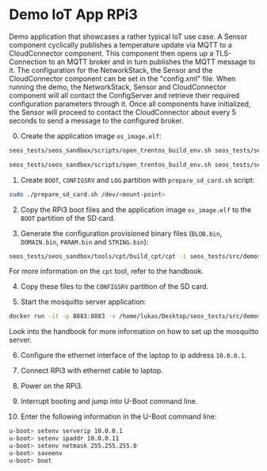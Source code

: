 # Demo IoT App RPi3

Demo application that showcases a rather typical IoT use case. A Sensor
component cyclically publishes a temperature update via MQTT to a
CloudConnector component. This component then opens up a TLS-Connection to an
MQTT broker and in turn publishes the MQTT message to it. The configuration for
the NetworkStack, the Sensor and the CloudConnector component can be
set in the "config.xml" file. When running the demo, the
NetworkStack, Sensor and CloudConnector component will all contact the ConfigServer
and retrieve their required configuration parameters through it. Once all
components have initialized, the Sensor will proceed to contact the
CloudConnector about every 5 seconds to send a message to the configured broker.

0. Create the application image `os_image.elf`:

```bash
seos_tests/seos_sandbox/scripts/open_trentos_build_env.sh seos_tests/seos_sandbox/build-system.sh seos_tests/src/demos/demo_iot_app_rpi3 rpi3 build-rpi3-Debug-demo_iot_app_rpi3 -DCMAKE_BUILD_TYPE=Debug
```

```bash
seos_tests/seos_sandbox/scripts/open_trentos_build_env.sh seos_tests/seos_sandbox/build-system.sh seos_tests/src/demos/demo_iot_app_rpi3 rpi4 build-rpi4-Debug-demo_iot_app_rpi3 -DCMAKE_BUILD_TYPE=Debug
```

1. Create `BOOT`, `CONFIGSRV` and `LOG` partition with `prepare_sd_card.sh` script:

```bash
sudo ./prepare_sd_card.sh /dev/<mount-point>
```

2. Copy the RPi3 boot files and the application image `os_image.elf` to the `BOOT`
partition of the SD card.

3. Generate the configuration provisioned binary files (`BLOB.bin`, `DOMAIN.bin`,
`PARAM.bin` and `STRING.bin`):

```bash
seos_tests/seos_sandbox/tools/cpt/build_cpt/cpt -i seos_tests/src/demos/demo_iot_app_rpi3/configuration/config.xml
```

For more information on the `cpt` tool, refer to the handbook.

4. Copy these files to the `CONFIGSRV` partition of the SD card.

5. Start the mosquitto server application:

```bash
docker run -it -p 8883:8883 -v /home/lukas/Desktop/seos_tests/src/demos/demo_iot_app_rpi3/mosquitto_configuration:/mosquitto/config/ eclipse-mosquitto
```

Look into the handbook for more information on how to set up the mosquitto
server.

6. Configure the ethernet interface of the laptop to ip address `10.0.0.1`.

7. Connect RPi3 with ethernet cable to laptop.

8. Power on the RPi3.

9. Interrupt booting and jump into U-Boot command line.

10. Enter the following information in the U-Boot command line:

```bash
u-boot> setenv serverip 10.0.0.1
u-boot> setenv ipaddr 10.0.0.11
u-boot> setenv netmask 255.255.255.0
u-boot> saveenv
u-boot> boot
```

